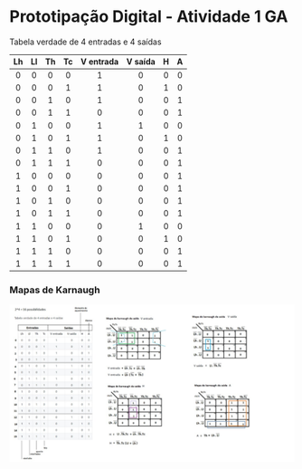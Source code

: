 # Prototipação Digital - Atividade 1 GA

Tabela verdade de 4 entradas e 4 saídas

| Lh    | Ll    | Th    | Tc    | V entrada | V saída | H     | A     |
| :---: | :---: | :---: | :---: | :-------: | :-----: | :---: | :---: |
|  0    | 0     | 0     | 0     | 1         | 0       | 0     | 0     |
|  0    | 0     | 0     | 1     | 1         | 0       | 1     | 0     |
|  0    | 0     | 1     | 0     | 1         | 0       | 0     | 1     |
|  0    | 0     | 1     | 1     | 0         | 0       | 0     | 1     |
|  0    | 1     | 0     | 0     | 1         | 1       | 0     | 0     |
|  0    | 1     | 0     | 1     | 1         | 0       | 1     | 0     |
|  0    | 1     | 1     | 0     | 1         | 0       | 0     | 1     |
|  0    | 1     | 1     | 1     | 0         | 0       | 0     | 1     |
|  1    | 0     | 0     | 0     | 0         | 0       | 0     | 1     |
|  1    | 0     | 0     | 1     | 0         | 0       | 0     | 1     |
|  1    | 0     | 1     | 0     | 0         | 0       | 0     | 1     |
|  1    | 0     | 1     | 1     | 0         | 0       | 0     | 1     |
|  1    | 1     | 0     | 0     | 0         | 1       | 0     | 0     |
|  1    | 1     | 0     | 1     | 0         | 0       | 1     | 0     |
|  1    | 1     | 1     | 0     | 0         | 0       | 0     | 1     |
|  1    | 1     | 1     | 1     | 0         | 0       | 0     | 1     |

### Mapas de Karnaugh
![karnaugh](Karnaugh.jpeg)
